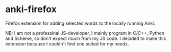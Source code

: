 # anki-firefox
Firefox extension for adding selected words to the locally running Anki.

NB: I am not a professinal JS-developer, I mainly program in C/C++, Python and Scheme, so don't expect much from my JS code. I decided to make this extension because I couldn't find one suited for my needs.